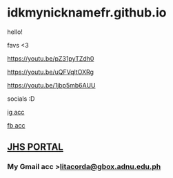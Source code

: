 # idkmynicknamefr.github.io
hello!

favs <3

https://youtu.be/pZ31pyTZdh0

https://youtu.be/uQFVqltOXRg

https://youtu.be/1jbp5mb6AUU

socials :D

[ig acc](https://www.instagram.com/lindsaytacordaa/?hl=en)

[fb acc](https://www.facebook.com/profile.php?id=100017333942990)

## [JHS PORTAL](https://jhsportal.adnu.edu.ph/)
### My Gmail acc >litacorda@gbox.adnu.edu.ph

